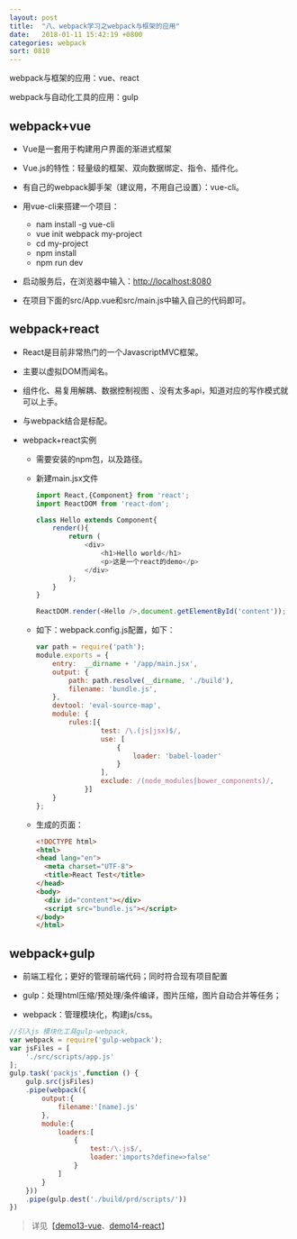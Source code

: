 ```yaml
---
layout: post
title:  "八、webpack学习之webpack与框架的应用"
date:   2018-01-11 15:42:19 +0800
categories: webpack
sort: 0810
---
```


webpack与框架的应用：vue、react

webpack与自动化工具的应用：gulp

## webpack+vue

 - Vue是一套用于构建用户界面的渐进式框架
  - Vue.js的特性：轻量级的框架、双向数据绑定、指令、插件化。
  - 有自己的webpack脚手架（建议用，不用自己设置）：vue-cli。
- 用vue-cli来搭建一个项目：

     - nam install -g vue-cli
     - vue init webpack my-project
     - cd my-project
     - npm install
     - npm run dev
- 启动服务后，在浏览器中输入：<http://localhost:8080>
- 在项目下面的src/App.vue和src/main.js中输入自己的代码即可。

## webpack+react

- React是目前非常热门的一个JavascriptMVC框架。

- 主要以虚拟DOM而闻名。

- 组件化、易复用解耦、数据控制视图 、没有太多api，知道对应的写作模式就可以上手。

- 与webpack结合是标配。

- webpack+react实例

  - 需要安装的npm包，以及路径。

  - 新建main.jsx文件

    ```js
    import React,{Component} from 'react';
    import ReactDOM from 'react-dom';

    class Hello extends Component{
        render(){
            return (
                <div>
                    <h1>Hello world</h1>
                    <p>这是一个react的demo</p>
                </div>
            );
        }
    }

    ReactDOM.render(<Hello />,document.getElementById('content'));
    ```

  - 如下：webpack.config.js配置，如下：

    ```js
    var path = require('path');
    module.exports = {
        entry:  __dirname + '/app/main.jsx',
        output: {
            path: path.resolve(__dirname, './build'),
            filename: 'bundle.js',
        },
        devtool: 'eval-source-map',
        module: {
            rules:[{
                    test: /\.(js|jsx)$/,
                    use: [
                        {
                            loader: 'babel-loader'
                        }
                    ],
                    exclude: /(node_modules|bower_components)/,
                }]
        }
    };

    ```

  - 生成的页面：

    ```html
    <!DOCTYPE html>
    <html>
    <head lang="en">
      <meta charset="UTF-8">
      <title>React Test</title>
    </head>
    <body>
      <div id="content"></div>
      <script src="bundle.js"></script>
    </body>
    </html>  
    ```


## webpack+gulp

- 前端工程化；更好的管理前端代码；同时符合现有项目配置

 - gulp：处理html压缩/预处理/条件编译，图片压缩，图片自动合并等任务；
  - webpack：管理模块化，构建js/css。

```js
//引入js 模块化工具gulp-webpack,
var webpack = require('gulp-webpack');
var jsFiles = [
    './src/scripts/app.js'
];
gulp.task('packjs',function () {
    gulp.src(jsFiles)
    .pipe(webpack({
        output:{
            filename:'[name].js'
        },
        module:{
            loaders:[
                {
                    test:/\.js$/,
                    loader:'imports?define=>false'
                }
            ]
        }
    }))
    .pipe(gulp.dest('./build/prd/scripts/'))
})
```



> 详见【[demo13-vue](https://github.com/huanghui8030/webpack/tree/master/demo13-vue)、[demo14-react](https://github.com/huanghui8030/webpack/tree/master/demo14-react)】